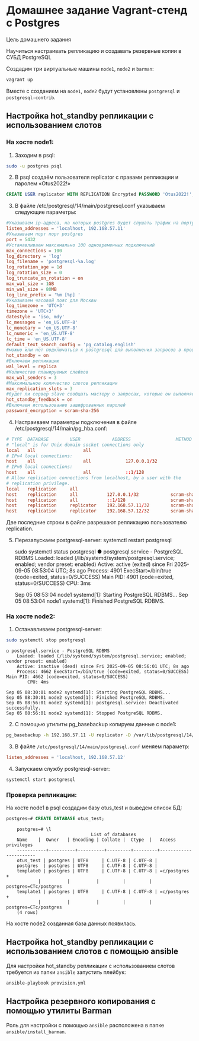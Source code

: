 # Домашнее задание Vagrant-стенд c Postgres

Цель домашнего задания

Научиться настраивать репликацию и создавать резервные копии в СУБД PostgreSQL

Создадим три виртуальные машины `node1`, `node2` и `barman`:

```sh
vagrant up
```

Вместе с созданием на `node1`, `node2` будут установлены `postgresql` и `postgresql-contrib`.

## Настройка hot_standby репликации с использованием слотов

### На хосте node1: 
1) Заходим в psql:

```sh
sudo -u postgres psql
```

2) В psql создаём пользователя replicator c правами репликации и паролем «Otus2022!»

```sql
CREATE USER replicator WITH REPLICATION Encrypted PASSWORD 'Otus2022!';
```
3) В файле /etc/postgresql/14/main/postgresql.conf указываем следующие параметры:

```conf
#Указываем ip-адреса, на которых postgres будет слушать трафик на порту 5432 (параметр port)
listen_addresses = 'localhost, 192.168.57.11'
#Указываем порт порт postgres
port = 5432 
#Устанавливаем максимально 100 одновременных подключений
max_connections = 100
log_directory = 'log' 
log_filename = 'postgresql-%a.log' 
log_rotation_age = 1d 
log_rotation_size = 0 
log_truncate_on_rotation = on 
max_wal_size = 1GB
min_wal_size = 80MB
log_line_prefix = '%m [%p] ' 
#Указываем часовой пояс для Москвы
log_timezone = 'UTC+3'
timezone = 'UTC+3'
datestyle = 'iso, mdy'
lc_messages = 'en_US.UTF-8'
lc_monetary = 'en_US.UTF-8' 
lc_numeric = 'en_US.UTF-8' 
lc_time = 'en_US.UTF-8' 
default_text_search_config = 'pg_catalog.english'
#можно или нет подключаться к postgresql для выполнения запросов в процессе восстановления; 
hot_standby = on
#Включаем репликацию
wal_level = replica
#Количество планируемых слейвов
max_wal_senders = 3
#Максимальное количество слотов репликации
max_replication_slots = 3
#будет ли сервер slave сообщать мастеру о запросах, которые он выполняет.
hot_standby_feedback = on
#Включаем использование зашифрованных паролей
password_encryption = scram-sha-256
```

4) Настраиваем параметры подключения в файле /etc/postgresql/14/main/pg_hba.conf:

```conf
# TYPE  DATABASE        USER            ADDRESS                 METHOD
# "local" is for Unix domain socket connections only
local   all                  all                                                peer
# IPv4 local connections:
host    all                  all             127.0.0.1/32              scram-sha-256
# IPv6 local connections:
host    all                  all             ::1/128                       scram-sha-256
# Allow replication connections from localhost, by a user with the
# replication privilege.
local   replication     all                                                peer
host    replication     all           127.0.0.1/32            scram-sha-256
host    replication     all           ::1/128                 scram-sha-256
host    replication     replicator    192.168.57.11/32        scram-sha-256
host    replication     replicator    192.168.57.12/32        scram-sha-256
```

Две последние строки в файле разрешают репликацию пользователю replication. 

5) Перезапускаем postgresql-server: systemctl restart postgresql

    sudo systemctl status postgresql
    ● postgresql.service - PostgreSQL RDBMS
        Loaded: loaded (/lib/systemd/system/postgresql.service; enabled; vendor preset: enabled)
        Active: active (exited) since Fri 2025-09-05 08:53:04 UTC; 8s ago
        Process: 4901 ExecStart=/bin/true (code=exited, status=0/SUCCESS)
    Main PID: 4901 (code=exited, status=0/SUCCESS)
            CPU: 3ms

    Sep 05 08:53:04 node1 systemd[1]: Starting PostgreSQL RDBMS...
    Sep 05 08:53:04 node1 systemd[1]: Finished PostgreSQL RDBMS.

### На хосте node2: 

1) Останавливаем postgresql-server:

```sh
sudo systemctl stop postgresql
```

    ○ postgresql.service - PostgreSQL RDBMS
        Loaded: loaded (/lib/systemd/system/postgresql.service; enabled; vendor preset: enabled)
        Active: inactive (dead) since Fri 2025-09-05 08:56:01 UTC; 8s ago
        Process: 4662 ExecStart=/bin/true (code=exited, status=0/SUCCESS)
    Main PID: 4662 (code=exited, status=0/SUCCESS)
            CPU: 4ms

    Sep 05 08:30:01 node2 systemd[1]: Starting PostgreSQL RDBMS...
    Sep 05 08:30:01 node2 systemd[1]: Finished PostgreSQL RDBMS.
    Sep 05 08:56:01 node2 systemd[1]: postgresql.service: Deactivated successfully.
    Sep 05 08:56:01 node2 systemd[1]: Stopped PostgreSQL RDBMS.

2) С помощью утилиты pg_basebackup копируем данные с node1:

```sh
pg_basebackup -h 192.168.57.11 -U replicator -D /var/lib/postgresql/14/main/ -R -P
```

3) В файле  `/etc/postgresql/14/main/postgresql.conf` меняем параметр:

```conf
listen_addresses = 'localhost, 192.168.57.12'
```

4) Запускаем службу postgresql-server:

```sh
systemctl start postgresql
```

### Проверка репликации: 

На хосте node1 в psql создадим базу otus_test и выведем список БД:

```sql
postgres=# CREATE DATABASE otus_test;
```

        postgres=# \l
                                    List of databases
        Name    |  Owner   | Encoding | Collate |  Ctype  |   Access privileges   
        -----------+----------+----------+---------+---------+-----------------------
        otus_test | postgres | UTF8     | C.UTF-8 | C.UTF-8 | 
        postgres  | postgres | UTF8     | C.UTF-8 | C.UTF-8 | 
        template0 | postgres | UTF8     | C.UTF-8 | C.UTF-8 | =c/postgres          +
                |          |          |         |         | postgres=CTc/postgres
        template1 | postgres | UTF8     | C.UTF-8 | C.UTF-8 | =c/postgres          +
                |          |          |         |         | postgres=CTc/postgres
        (4 rows)


На хосте node2 созданная база данных появилась.

## Настройка hot_standby репликации с использованием слотов с помощью ansible

Для настройки hot_standby репликации с использованием слотов требуется из папки `ansible` запустить плейбук:

```sh
ansible-playbook provision.yml
```

## Настройка резервного копирования с помощью утилиты Barman

Роль для настройки с помощью `ansible` расположена в папке `ansible/install_barman`.
